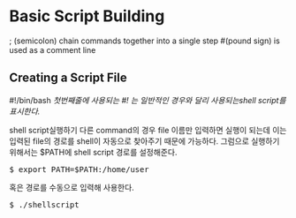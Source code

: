 # Basic Script Building

; (semicolon) chain commands together into a single step
#(pound sign) is used as a comment line 

Creating a Script File
---------

#!/bin/bash
*첫번째줄에 사용되는 #! 는 일반적인 경우와 달리 사용되는shell script를 표시한다.*


shell script실행하기
다른 command의 경우 file 이름만 입력하면 실행이 되는데 이는 입력된 file의 경로를 shell이 자동으로 찾아주기 때문에 가능하다. 
그럼으로 실행하기 위해서는 $PATH에 shell script 경로를 설정해준다. 
<pre>
$ export PATH=$PATH:/home/user
</pre>

혹은 경로를 수동으로 입력해 사용한다. 
<pre>
$ ./shellscript
</pre>


